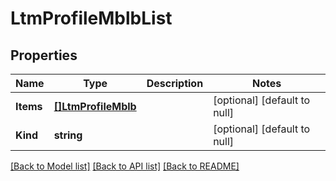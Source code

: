 # LtmProfileMblbList

## Properties
Name | Type | Description | Notes
------------ | ------------- | ------------- | -------------
**Items** | [**[]LtmProfileMblb**](ltm_profile_mblb.md) |  | [optional] [default to null]
**Kind** | **string** |  | [optional] [default to null]

[[Back to Model list]](../README.md#documentation-for-models) [[Back to API list]](../README.md#documentation-for-api-endpoints) [[Back to README]](../README.md)


